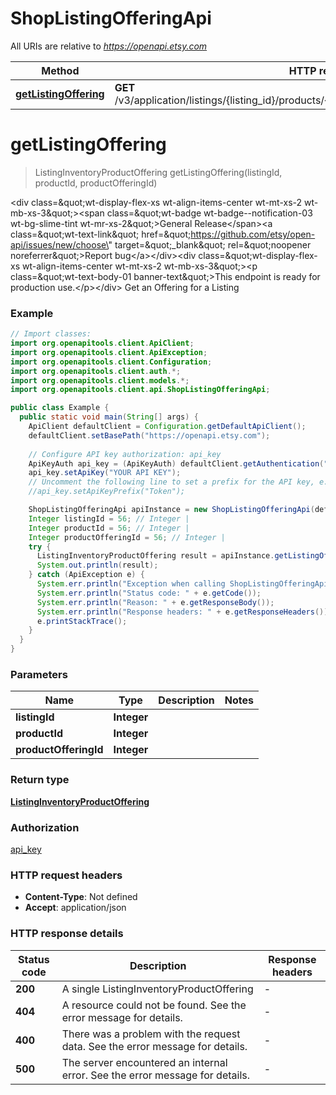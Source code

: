 # ShopListingOfferingApi

All URIs are relative to *https://openapi.etsy.com*

Method | HTTP request | Description
------------- | ------------- | -------------
[**getListingOffering**](ShopListingOfferingApi.md#getListingOffering) | **GET** /v3/application/listings/{listing_id}/products/{product_id}/offerings/{product_offering_id} | 


<a name="getListingOffering"></a>
# **getListingOffering**
> ListingInventoryProductOffering getListingOffering(listingId, productId, productOfferingId)



&lt;div class&#x3D;\&quot;wt-display-flex-xs wt-align-items-center wt-mt-xs-2 wt-mb-xs-3\&quot;&gt;&lt;span class&#x3D;\&quot;wt-badge wt-badge--notification-03 wt-bg-slime-tint wt-mr-xs-2\&quot;&gt;General Release&lt;/span&gt;&lt;a class&#x3D;\&quot;wt-text-link\&quot; href&#x3D;\&quot;https://github.com/etsy/open-api/issues/new/choose\&quot; target&#x3D;\&quot;_blank\&quot; rel&#x3D;\&quot;noopener noreferrer\&quot;&gt;Report bug&lt;/a&gt;&lt;/div&gt;&lt;div class&#x3D;\&quot;wt-display-flex-xs wt-align-items-center wt-mt-xs-2 wt-mb-xs-3\&quot;&gt;&lt;p class&#x3D;\&quot;wt-text-body-01 banner-text\&quot;&gt;This endpoint is ready for production use.&lt;/p&gt;&lt;/div&gt;  Get an Offering for a Listing

### Example
```java
// Import classes:
import org.openapitools.client.ApiClient;
import org.openapitools.client.ApiException;
import org.openapitools.client.Configuration;
import org.openapitools.client.auth.*;
import org.openapitools.client.models.*;
import org.openapitools.client.api.ShopListingOfferingApi;

public class Example {
  public static void main(String[] args) {
    ApiClient defaultClient = Configuration.getDefaultApiClient();
    defaultClient.setBasePath("https://openapi.etsy.com");
    
    // Configure API key authorization: api_key
    ApiKeyAuth api_key = (ApiKeyAuth) defaultClient.getAuthentication("api_key");
    api_key.setApiKey("YOUR API KEY");
    // Uncomment the following line to set a prefix for the API key, e.g. "Token" (defaults to null)
    //api_key.setApiKeyPrefix("Token");

    ShopListingOfferingApi apiInstance = new ShopListingOfferingApi(defaultClient);
    Integer listingId = 56; // Integer | 
    Integer productId = 56; // Integer | 
    Integer productOfferingId = 56; // Integer | 
    try {
      ListingInventoryProductOffering result = apiInstance.getListingOffering(listingId, productId, productOfferingId);
      System.out.println(result);
    } catch (ApiException e) {
      System.err.println("Exception when calling ShopListingOfferingApi#getListingOffering");
      System.err.println("Status code: " + e.getCode());
      System.err.println("Reason: " + e.getResponseBody());
      System.err.println("Response headers: " + e.getResponseHeaders());
      e.printStackTrace();
    }
  }
}
```

### Parameters

Name | Type | Description  | Notes
------------- | ------------- | ------------- | -------------
 **listingId** | **Integer**|  |
 **productId** | **Integer**|  |
 **productOfferingId** | **Integer**|  |

### Return type

[**ListingInventoryProductOffering**](ListingInventoryProductOffering.md)

### Authorization

[api_key](../README.md#api_key)

### HTTP request headers

 - **Content-Type**: Not defined
 - **Accept**: application/json

### HTTP response details
| Status code | Description | Response headers |
|-------------|-------------|------------------|
**200** | A single ListingInventoryProductOffering |  -  |
**404** | A resource could not be found. See the error message for details. |  -  |
**400** | There was a problem with the request data. See the error message for details. |  -  |
**500** | The server encountered an internal error. See the error message for details. |  -  |


